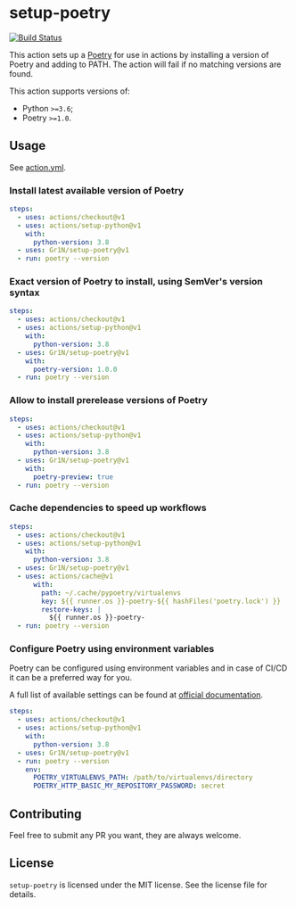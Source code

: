 # setup-poetry

[![Build Status](https://github.com/Gr1N/setup-poetry/workflows/default/badge.svg)](https://github.com/Gr1N/setup-poetry/actions?query=workflow%3Adefault)

This action sets up a [Poetry](https://python-poetry.org) for use in actions by installing a version of Poetry and adding to PATH. The action will fail if no matching versions are found.

This action supports versions of:

- Python `>=3.6`;
- Poetry `>=1.0`.

## Usage

See [action.yml](https://github.com/Gr1N/setup-poetry/blob/master/action.yml).

### Install latest available version of Poetry

```yaml
steps:
  - uses: actions/checkout@v1
  - uses: actions/setup-python@v1
    with:
      python-version: 3.8
  - uses: Gr1N/setup-poetry@v1
  - run: poetry --version
```

### Exact version of Poetry to install, using SemVer's version syntax

```yaml
steps:
  - uses: actions/checkout@v1
  - uses: actions/setup-python@v1
    with:
      python-version: 3.8
  - uses: Gr1N/setup-poetry@v1
    with:
      poetry-version: 1.0.0
  - run: poetry --version
```

### Allow to install prerelease versions of Poetry

```yaml
steps:
  - uses: actions/checkout@v1
  - uses: actions/setup-python@v1
    with:
      python-version: 3.8
  - uses: Gr1N/setup-poetry@v1
    with:
      poetry-preview: true
  - run: poetry --version
```

### Cache dependencies to speed up workflows

```yaml
steps:
  - uses: actions/checkout@v1
  - uses: actions/setup-python@v1
    with:
      python-version: 3.8
  - uses: Gr1N/setup-poetry@v1
  - uses: actions/cache@v1
      with:
        path: ~/.cache/pypoetry/virtualenvs
        key: ${{ runner.os }}-poetry-${{ hashFiles('poetry.lock') }}
        restore-keys: |
          ${{ runner.os }}-poetry-
  - run: poetry --version
```

### Configure Poetry using environment variables

Poetry can be configured using environment variables and in case of CI/CD it can be a preferred way for you.

A full list of available settings can be found at [official documentation](https://python-poetry.org/docs/configuration/#using-environment-variables).

```yaml
steps:
  - uses: actions/checkout@v1
  - uses: actions/setup-python@v1
    with:
      python-version: 3.8
  - uses: Gr1N/setup-poetry@v1
  - run: poetry --version
    env:
      POETRY_VIRTUALENVS_PATH: /path/to/virtualenvs/directory
      POETRY_HTTP_BASIC_MY_REPOSITORY_PASSWORD: secret
```

## Contributing

Feel free to submit any PR you want, they are always welcome.

## License

`setup-poetry` is licensed under the MIT license. See the license file for details.
